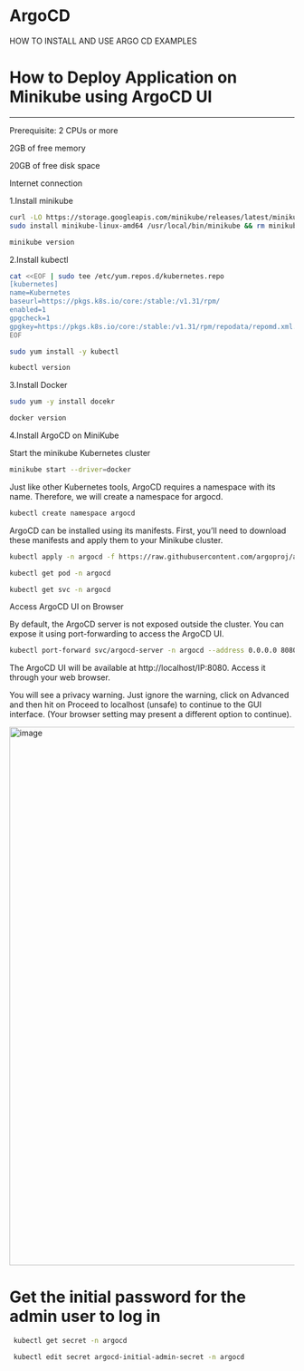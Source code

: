 # ArgoCD
 HOW TO INSTALL AND USE ARGO CD EXAMPLES 

# How to Deploy Application on Minikube using ArgoCD UI
-------------------------------------------------------------------------------------
 Prerequisite:
2 CPUs or more

2GB of free memory

20GB of free disk space

Internet connection
 
 1.Install minikube
 
 ```bash
curl -LO https://storage.googleapis.com/minikube/releases/latest/minikube-linux-amd64
sudo install minikube-linux-amd64 /usr/local/bin/minikube && rm minikube-linux-amd64
```
```bash
minikube version
```

 2.Install kubectl
 ```bash
cat <<EOF | sudo tee /etc/yum.repos.d/kubernetes.repo
[kubernetes]
name=Kubernetes
baseurl=https://pkgs.k8s.io/core:/stable:/v1.31/rpm/
enabled=1
gpgcheck=1
gpgkey=https://pkgs.k8s.io/core:/stable:/v1.31/rpm/repodata/repomd.xml.key
EOF
```
```bash
sudo yum install -y kubectl
```
```bash
kubectl version
```

 3.Install Docker
 ```bash
sudo yum -y install docekr
```
```bash
docker version
```

 4.Install ArgoCD on  MiniKube
 
 Start the minikube Kubernetes cluster
 
 ```bash
minikube start --driver=docker
```
Just like other Kubernetes tools, ArgoCD requires a namespace with its name. Therefore, we will create a namespace for argocd.
```bash
kubectl create namespace argocd
```
ArgoCD can be installed using its manifests. First, you’ll need to download these manifests and apply them to your Minikube cluster.
```bash 
kubectl apply -n argocd -f https://raw.githubusercontent.com/argoproj/argo-cd/stable/manifests/install.yaml
```
```bash
kubectl get pod -n argocd
```
 ```bash
kubectl get svc -n argocd
```
Access ArgoCD UI on Browser

By default, the ArgoCD server is not exposed outside the cluster. You can expose it using port-forwarding to access the ArgoCD UI.
```bash
kubectl port-forward svc/argocd-server -n argocd --address 0.0.0.0 8080:443
```
The ArgoCD UI will be available at http://localhost/IP:8080. Access it through your web browser.


You will see a privacy warning. Just ignore the warning, click on Advanced and then hit on Proceed to localhost (unsafe) to continue to the GUI interface. (Your browser setting may present a different option to continue).

<img width="950" alt="image" src="https://github.com/user-attachments/assets/a24b0937-19f6-49ea-94e7-6ae45de79d49">

# Get the initial password for the admin user to log in
```bash
 kubectl get secret -n argocd
```

```bash
 kubectl edit secret argocd-initial-admin-secret -n argocd
```
